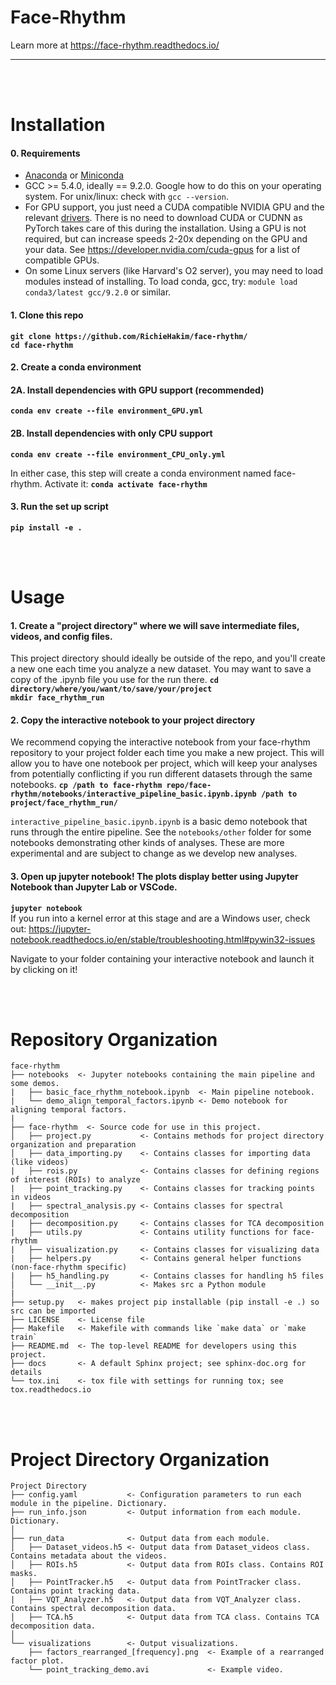 # Face-Rhythm

Learn more at https://face-rhythm.readthedocs.io/

--------

<br>
<br>

# Installation

#### 0. Requirements <br>
- [Anaconda](https://www.anaconda.com/distribution/) or [Miniconda](https://docs.conda.io/en/latest/miniconda.html)<br>
- GCC >= 5.4.0, ideally == 9.2.0. Google how to do this on your operating system. For unix/linux: check with `gcc --version`.<br>
- For GPU support, you just need a CUDA compatible NVIDIA GPU and the relevant [drivers](https://www.nvidia.com/Download/index.aspx?lang=en-us). There is no need to download CUDA or CUDNN as PyTorch takes care of this during the installation. Using a GPU is not required, but can increase speeds 2-20x depending on the GPU and your data. See https://developer.nvidia.com/cuda-gpus for a list of compatible GPUs.
- On some Linux servers (like Harvard's O2 server), you may need to load modules instead of installing. To load conda, gcc, try: `module load conda3/latest gcc/9.2.0` or similar.<br>

#### 1. Clone this repo <br>
**`git clone https://github.com/RichieHakim/face-rhythm/`**<br>
**`cd face-rhythm`**<br>

#### 2. Create a conda environment
#### 2A. Install dependencies with GPU support (recommended)<br>
**`conda env create --file environment_GPU.yml`**<br>

#### 2B. Install dependencies with only CPU support<br>
**`conda env create --file environment_CPU_only.yml`**<br>

In either case, this step will create a conda environment named face-rhythm. Activate it: 
**`conda activate face-rhythm`** <br>

#### 3. Run the set up script <br>
**`pip install -e .`**<br>

<br>
<br>

# Usage

#### 1. Create a "project directory" where we will save intermediate files, videos, and config files. <br>
This project directory should ideally be outside of the repo, and you'll create a new one each time
you analyze a new dataset. You may want to save a copy of the .ipynb file you use for the run there.
**`cd directory/where/you/want/to/save/your/project`**<br>
**`mkdir face_rhythm_run`**<br>

#### 2. Copy the interactive notebook to your project directory 
We recommend copying the interactive notebook from your face-rhythm repository to your project folder each time you make a new project. This will allow you to have one notebook per project, which will keep your analyses from potentially conflicting if you run different datasets through the same notebooks. 
**`cp /path to face-rhythm repo/face-rhythm/notebooks/interactive_pipeline_basic.ipynb.ipynb /path to project/face_rhythm_run/`**<br>

`interactive_pipeline_basic.ipynb.ipynb` is a basic demo notebook that runs through the entire pipeline.
See the `notebooks/other` folder for some notebooks demonstrating other kinds of analyses. These are more experimental and are subject to change as we develop new analyses. 

#### 3. Open up jupyter notebook! The plots display better using Jupyter Notebook than Jupyter Lab or VSCode. <br>
**`jupyter notebook`**<br>
If you run into a kernel error at this stage and are a Windows user, check out: 
https://jupyter-notebook.readthedocs.io/en/stable/troubleshooting.html#pywin32-issues

Navigate to your folder containing your interactive notebook and launch it by clicking on it! 


<br>
<br>

# Repository Organization
    face-rhythm
    ├── notebooks  <- Jupyter notebooks containing the main pipeline and some demos.
    |   ├── basic_face_rhythm_notebook.ipynb  <- Main pipeline notebook.
    |   └── demo_align_temporal_factors.ipynb <- Demo notebook for aligning temporal factors.
    |
    ├── face-rhythm  <- Source code for use in this project.
    │   ├── project.py           <- Contains methods for project directory organization and preparation
    │   ├── data_importing.py    <- Contains classes for importing data (like videos)
    |   ├── rois.py              <- Contains classes for defining regions of interest (ROIs) to analyze
    |   ├── point_tracking.py    <- Contains classes for tracking points in videos
    |   ├── spectral_analysis.py <- Contains classes for spectral decomposition
    |   ├── decomposition.py     <- Contains classes for TCA decomposition
    |   ├── utils.py             <- Contains utility functions for face-rhythm
    |   ├── visualization.py     <- Contains classes for visualizing data
    |   ├── helpers.py           <- Contains general helper functions (non-face-rhythm specific)
    |   ├── h5_handling.py       <- Contains classes for handling h5 files
    │   └── __init__.py          <- Makes src a Python module    
    |
    ├── setup.py   <- makes project pip installable (pip install -e .) so src can be imported
    ├── LICENSE    <- License file
    ├── Makefile   <- Makefile with commands like `make data` or `make train`
    ├── README.md  <- The top-level README for developers using this project.
    ├── docs       <- A default Sphinx project; see sphinx-doc.org for details
    └── tox.ini    <- tox file with settings for running tox; see tox.readthedocs.io

<br>
<br>

# Project Directory Organization

    Project Directory
    ├── config.yaml           <- Configuration parameters to run each module in the pipeline. Dictionary.
    ├── run_info.json         <- Output information from each module. Dictionary.
    │
    ├── run_data              <- Output data from each module.
    │   ├── Dataset_videos.h5 <- Output data from Dataset_videos class. Contains metadata about the videos.
    │   ├── ROIs.h5           <- Output data from ROIs class. Contains ROI masks.
    │   ├── PointTracker.h5   <- Output data from PointTracker class. Contains point tracking data.
    |   ├── VQT_Analyzer.h5   <- Output data from VQT_Analyzer class. Contains spectral decomposition data.
    │   ├── TCA.h5            <- Output data from TCA class. Contains TCA decomposition data.
    │   
    └── visualizations        <- Output visualizations.
        ├── factors_rearranged_[frequency].png  <- Example of a rearranged factor plot.
        └── point_tracking_demo.avi             <- Example video.

    
